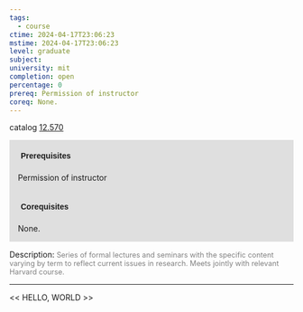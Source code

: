 ```yaml
---
tags:
  - course
ctime: 2024-04-17T23:06:23
mstime: 2024-04-17T23:06:23
level: graduate
subject: 
university: mit
completion: open
percentage: 0
prereq: Permission of instructor
coreq: None.
---
```


catalog [12.570](http://student.mit.edu/catalog/m12b.html#12.570)

<span style="display: block; padding: 15px; background-color: rgb(100, 100, 100, 0.2);"><font id="m_prereq813_0" style="display: block; font-family: Arial, sans-serif; font-weight: bold; padding: 5px">Prerequisites</font><br><span id="prereq813_0">Permission of instructor</span></span>
<span style="display: block; padding: 15px; background-color: rgb(100, 100, 100, 0.2);"><font id="m_coreq813_0" style="display: block; font-family: Arial, sans-serif; font-weight: bold; padding: 5px">Corequisites</font><br><span id="coreq813_0">None.</span></span>

<font style="">Description:</font>
<font style="color: grey; font-size: 0.8rem;">Series of formal lectures and seminars with the specific content varying by term to reflect current issues in research.  Meets jointly with relevant Harvard course.</font>



---

<< HELLO, WORLD >>
